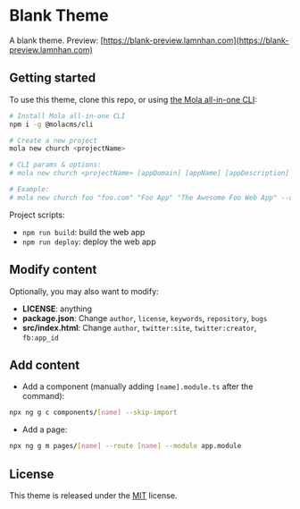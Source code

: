 # Blank Theme

A blank theme. Preview: [https://blank-preview.lamnhan.com](https://blank-preview.lamnhan.com)

## Getting started

To use this theme, clone this repo, or using [the Mola all-in-one CLI](https://mola.lamnhan.com):

```sh
# Install Mola all-in-one CLI
npm i -g @molacms/cli

# Create a new project
mola new church <projectName>

# CLI params & options:
# mola new church <projectName> [appDomain] [appName] [appDescription] --themes [list] --locales [list] --deploy [service]

# Example:
# mola new church foo "foo.com" "Foo App" "The Awesome Foo Web App" --deploy github
```

Project scripts:

- `npm run build`: build the web app
- `npm run deploy`: deploy the web app

## Modify content

Optionally, you may also want to modify:

- **LICENSE**: anything
- **package.json**: Change `author`, `license`, `keywords`, `repository`, `bugs`
- **src/index.html**: Change `author`, `twitter:site`, `twitter:creator`, `fb:app_id`

## Add content

- Add a component (manually adding `[name].module.ts` after the command):

```sh
npx ng g c components/[name] --skip-import
```

- Add a page:

```sh
npx ng g m pages/[name] --route [name] --module app.module
```

## License

This theme is released under the [MIT](https://github.com/themolacms/church/blob/master/LICENSE) license.
